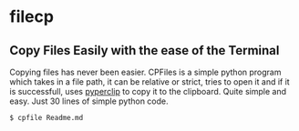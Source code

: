 # filecp
## Copy Files Easily with the ease of the Terminal

Copying files has never been easier. CPFiles is a simple python program which takes in a file path, it can be relative or strict, tries to open it and if it is successfull, uses [pyperclip](https://pypi.org/pyperclip) to copy it to the clipboard. Quite simple and easy. Just 30 lines of simple python code.

```bash
$ cpfile Readme.md
```